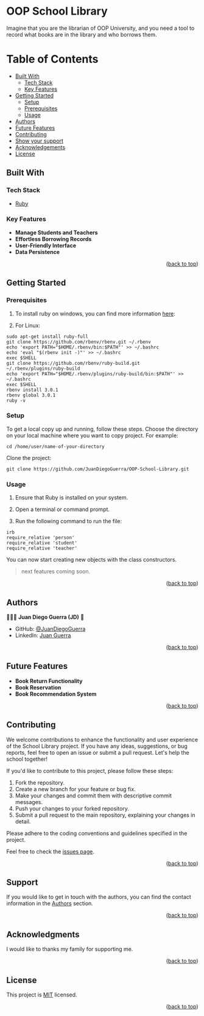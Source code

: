# <a name="about-project"> OOP School Library </a>
 Imagine that you are the librarian of OOP University, and you need a tool to record what books are in the library and who borrows them.

<!-- TABLE OF CONTENTS -->

# Table of Contents

- [Built With](#built-with)
  - [Tech Stack](#tech-stack)
  - [Key Features](#key-features)
- [Getting Started](#getting-started)
  - [Setup](#setup)
  - [Prerequisites](#prerequisites)
  - [Usage](#usage)
- [Authors](#authors)
- [Future Features](#future-features)
- [Contributing](#contributing)
- [Show your support](#support)
- [Acknowledgements](#acknowledgements)
- [License](#license)

## Built With <a name="built-with"></a>

### Tech Stack <a name="tech-stack"></a>

  <ul>
    <li><a href="https://www.ruby-lang.org/en/">Ruby</a></li>
  </ul>

<!-- Features -->

### Key Features <a name="key-features"></a>

- **Manage Students and Teachers**
- **Effortless Borrowing Records**
- **User-Friendly Interface**
- **Data Persistence**

<p align="right">(<a href="#readme-top">back to top</a>)</p>

<!-- LIVE DEMO
## Live Demo <a name="live-demo"></a>
> Add a link to your deployed project.
- [Live Demo Link]()
<p align="right">(<a href="#readme-top">back to top</a>)</p>
-->

<!-- GETTING STARTED -->

## Getting Started <a name="getting-started"></a>

### Prerequisites

1. To install ruby on windows, you can find more information [here](https://rubyinstaller.org/downloads/):

2. For Linux:

```
sudo apt-get install ruby-full
git clone https://github.com/rbenv/rbenv.git ~/.rbenv
echo 'export PATH="$HOME/.rbenv/bin:$PATH"' >> ~/.bashrc
echo 'eval "$(rbenv init -)"' >> ~/.bashrc
exec $SHELL
git clone https://github.com/rbenv/ruby-build.git ~/.rbenv/plugins/ruby-build
echo 'export PATH="$HOME/.rbenv/plugins/ruby-build/bin:$PATH"' >> ~/.bashrc
exec $SHELL
rbenv install 3.0.1
rbenv global 3.0.1
ruby -v
```

### Setup

To get a local copy up and running, follow these steps.
Choose the directory on your local machine where you want to copy project. For example:

```
cd /home/user/name-of-your-directory
```

Clone the project:

```
git clone https://github.com/JuanDiegoGuerra/OOP-School-Library.git
```

### Usage

1. Ensure that Ruby is installed on your system.

2. Open a terminal or command prompt.

3. Run the following command to run the file:

```
irb
require_relative 'person'
require_relative 'student'
require_relative 'teacher'
```

You can now start creating new objects with the class constructors.

> next features coming soon.
<p align="right">(<a href="#readme-top">back to top</a>)</p>

<!-- AUTHORS -->

## Authors <a name="authors"></a>

👨🏼‍🚀 **Juan Diego Guerra (JD)** 👾

- GitHub: [@JuanDiegoGuerra](https://github.com/JuanDiegoGuerra)
- LinkedIn: [Juan Guerra](https://www.linkedin.com/in/juan-guerra-65076b1ba/)

<p align="right">(<a href="#readme-top">back to top</a>)</p>

<!-- FUTURE FEATURES -->

## Future Features <a name="future-features"></a>

- **Book Return Functionality**
- **Book Reservation**
- **Book Recommendation System**

<p align="right">(<a href="#readme-top">back to top</a>)</p>

<!-- CONTRIBUTING -->

## Contributing <a name="contributing"></a>

We welcome contributions to enhance the functionality and user experience of the School Library project. If you have any ideas, suggestions, or bug reports, feel free to open an issue or submit a pull request. Let's help the school together!

If you'd like to contribute to this project, please follow these steps:

1. Fork the repository.
2. Create a new branch for your feature or bug fix.
3. Make your changes and commit them with descriptive commit messages.
4. Push your changes to your forked repository.
5. Submit a pull request to the main repository, explaining your changes in detail.

Please adhere to the coding conventions and guidelines specified in the project.

Feel free to check the [issues page](https://github.com/JuanDiegoGuerra/OOP-School-Library/issues).

<p align="right">(<a href="#readme-top">back to top</a>)</p>

<!-- SUPPORT -->

## Support <a name="support"></a>

If you would like to get in touch with the authors, you can find the contact information in the <a href="#authors">Authors</a> section.

<p align="right">(<a href="#readme-top">back to top</a>)</p>

<!-- ACKNOWLEDGEMENTS -->

## Acknowledgments <a name="acknowledgements"></a>

I would like to thanks my family for supporting me.

<p align="right">(<a href="#readme-top">back to top</a>)</p>

<!-- LICENSE -->

## License <a name="license"></a>

This project is [MIT](./LICENSE) licensed.

<p align="right">(<a href="#readme-top">back to top</a>)</p>